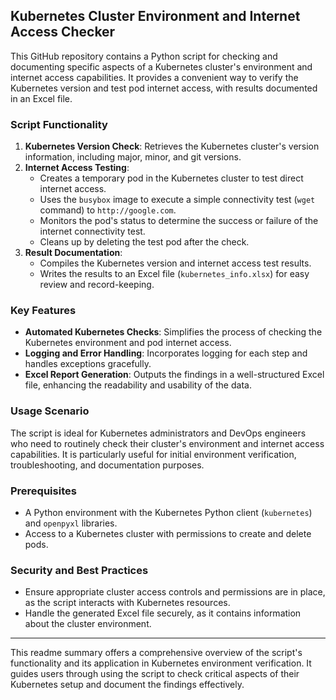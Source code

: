 ## Kubernetes Cluster Environment and Internet Access Checker

This GitHub repository contains a Python script for checking and documenting specific aspects of a Kubernetes cluster's environment and internet access capabilities. It provides a convenient way to verify the Kubernetes version and test pod internet access, with results documented in an Excel file.

### Script Functionality
1. **Kubernetes Version Check**: Retrieves the Kubernetes cluster's version information, including major, minor, and git versions.
2. **Internet Access Testing**:
   - Creates a temporary pod in the Kubernetes cluster to test direct internet access.
   - Uses the `busybox` image to execute a simple connectivity test (`wget` command) to `http://google.com`.
   - Monitors the pod's status to determine the success or failure of the internet connectivity test.
   - Cleans up by deleting the test pod after the check.
3. **Result Documentation**:
   - Compiles the Kubernetes version and internet access test results.
   - Writes the results to an Excel file (`kubernetes_info.xlsx`) for easy review and record-keeping.

### Key Features
- **Automated Kubernetes Checks**: Simplifies the process of checking the Kubernetes environment and pod internet access.
- **Logging and Error Handling**: Incorporates logging for each step and handles exceptions gracefully.
- **Excel Report Generation**: Outputs the findings in a well-structured Excel file, enhancing the readability and usability of the data.

### Usage Scenario
The script is ideal for Kubernetes administrators and DevOps engineers who need to routinely check their cluster's environment and internet access capabilities. It is particularly useful for initial environment verification, troubleshooting, and documentation purposes.

### Prerequisites
- A Python environment with the Kubernetes Python client (`kubernetes`) and `openpyxl` libraries.
- Access to a Kubernetes cluster with permissions to create and delete pods.

### Security and Best Practices
- Ensure appropriate cluster access controls and permissions are in place, as the script interacts with Kubernetes resources.
- Handle the generated Excel file securely, as it contains information about the cluster environment.

---

This readme summary offers a comprehensive overview of the script's functionality and its application in Kubernetes environment verification. It guides users through using the script to check critical aspects of their Kubernetes setup and document the findings effectively.
